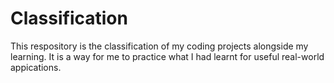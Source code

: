 # Classification

This respository is the classification of my coding projects alongside my learning.
It is a way for me to practice what I had learnt for useful real-world appications.
